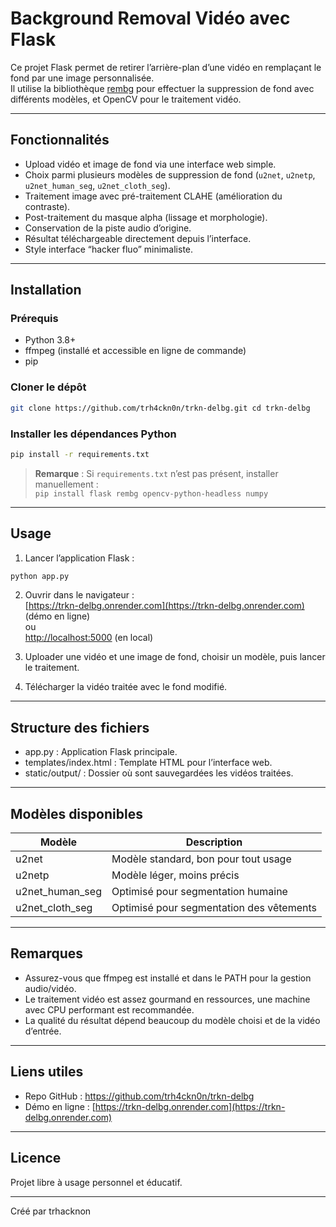 # Background Removal Vidéo avec Flask

Ce projet Flask permet de retirer l’arrière-plan d’une vidéo en remplaçant le fond par une image personnalisée.  
Il utilise la bibliothèque [rembg](https://github.com/danielgatis/rembg) pour effectuer la suppression de fond avec différents modèles, et OpenCV pour le traitement vidéo.

---

## Fonctionnalités

- Upload vidéo et image de fond via une interface web simple.
- Choix parmi plusieurs modèles de suppression de fond (`u2net`, `u2netp`, `u2net_human_seg`, `u2net_cloth_seg`).
- Traitement image avec pré-traitement CLAHE (amélioration du contraste).
- Post-traitement du masque alpha (lissage et morphologie).
- Conservation de la piste audio d’origine.
- Résultat téléchargeable directement depuis l’interface.
- Style interface “hacker fluo” minimaliste.

---

## Installation

### Prérequis

- Python 3.8+
- ffmpeg (installé et accessible en ligne de commande)
- pip

### Cloner le dépôt

```bash
git clone https://github.com/trh4ckn0n/trkn-delbg.git cd trkn-delbg
```
### Installer les dépendances Python

```bash
pip install -r requirements.txt
```

> **Remarque** : Si `requirements.txt` n’est pas présent, installer manuellement :  
> `pip install flask rembg opencv-python-headless numpy`

---

## Usage

1. Lancer l’application Flask :

```bash
python app.py
```

2. Ouvrir dans le navigateur :  
[https://trkn-delbg.onrender.com](https://trkn-delbg.onrender.com) (démo en ligne)  
ou  
[http://localhost:5000](http://localhost:5000) (en local)

3. Uploader une vidéo et une image de fond, choisir un modèle, puis lancer le traitement.

4. Télécharger la vidéo traitée avec le fond modifié.

---

## Structure des fichiers

- app.py : Application Flask principale.
- templates/index.html : Template HTML pour l’interface web.
- static/output/ : Dossier où sont sauvegardées les vidéos traitées.

---

## Modèles disponibles

| Modèle           | Description                            |
|------------------|------------------------------------|
| u2net            | Modèle standard, bon pour tout usage |
| u2netp           | Modèle léger, moins précis           |
| u2net_human_seg  | Optimisé pour segmentation humaine  |
| u2net_cloth_seg  | Optimisé pour segmentation des vêtements |

---

## Remarques

- Assurez-vous que ffmpeg est installé et dans le PATH pour la gestion audio/vidéo.
- Le traitement vidéo est assez gourmand en ressources, une machine avec CPU performant est recommandée.
- La qualité du résultat dépend beaucoup du modèle choisi et de la vidéo d’entrée.

---

## Liens utiles

- Repo GitHub : https://github.com/trh4ckn0n/trkn-delbg  
- Démo en ligne : [https://trkn-delbg.onrender.com](https://trkn-delbg.onrender.com)

---

## Licence

Projet libre à usage personnel et éducatif.

---

Créé par trhacknon
